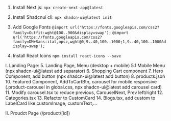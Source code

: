 1. Install Next.js:
``` npx create-next-app@latest ```

2. Install Shadcnui cli:
```npx shadcn-ui@latest init```

3. Add Google Fonts
```@import url('https://fonts.googleapis.com/css2?family=Outfit:wght@100..900&display=swap');```
```@import url('https://fonts.googleapis.com/css2?family=DM+Sans:ital,opsz,wght@0,9..40,100..1000;1,9..40,100..1000&display=swap');```

4. Install React Icons
```npm install react-icons --save```

I. Landing Page:
    5. Landing Page, Menu (desktop + mobile)
    5.1 Mobile Menu (npx shadcn-ui@latest add separator)
    6. Shopping Cart component
    7. Hero Component, add button (npx shadcn-ui@latest add button)
    8. products.json
    10. Featured Component, AddToCartBtn, carousel for mobile responsive (.product-carousel in global.css, npx shadcn-ui@latest add carousel card)
    11. Modify carousel.tsx to reduce previous, CarouselNext, Prev left/right
    12. Categories.tsx
    13. Refactor to CustomCard
    14. Blogs.tsx, add custom to LabelCard like customImage, customText,...

II. Proudct Page (/product/[id])